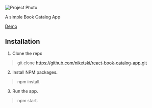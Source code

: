 ![Project Photo](https://repository-images.githubusercontent.com/437040407/e46c5ae9-198f-4cfb-8c16-86ddeb32dc5a)

A simple Book Catalog App 

[Demo](https://niketski.github.io/react-book-catalog-app/)

## Installation 

1. Clone the repo 
> git clone https://github.com/niketski/react-book-catalog-app.git

2. Install NPM packages.
> npm install.

3. Run the app.
> npm start.